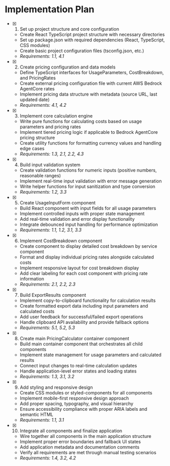 # Implementation Plan

- [x] 1. Set up project structure and core configuration

  - Create React TypeScript project structure with necessary directories
  - Set up package.json with required dependencies (React, TypeScript, CSS modules)
  - Create basic project configuration files (tsconfig.json, etc.)
  - _Requirements: 1.1, 4.1_

- [x] 2. Create pricing configuration and data models

  - Define TypeScript interfaces for UsageParameters, CostBreakdown, and PricingRates
  - Create external pricing configuration file with current AWS Bedrock AgentCore rates
  - Implement pricing data structure with metadata (source URL, last updated date)
  - _Requirements: 4.1, 4.2_

- [x] 3. Implement core calculation engine

  - Write pure functions for calculating costs based on usage parameters and pricing rates
  - Implement tiered pricing logic if applicable to Bedrock AgentCore pricing structure
  - Create utility functions for formatting currency values and handling edge cases
  - _Requirements: 1.3, 2.1, 2.2, 4.3_

- [x] 4. Build input validation system

  - Create validation functions for numeric inputs (positive numbers, reasonable ranges)
  - Implement real-time input validation with error message generation
  - Write helper functions for input sanitization and type conversion
  - _Requirements: 1.2, 3.3_

- [x] 5. Create UsageInputForm component

  - Build React component with input fields for all usage parameters
  - Implement controlled inputs with proper state management
  - Add real-time validation and error display functionality
  - Integrate debounced input handling for performance optimization
  - _Requirements: 1.1, 1.2, 3.1, 3.3_

- [x] 6. Implement CostBreakdown component

  - Create component to display detailed cost breakdown by service component
  - Format and display individual pricing rates alongside calculated costs
  - Implement responsive layout for cost breakdown display
  - Add clear labeling for each cost component with pricing rate information
  - _Requirements: 2.1, 2.2, 2.3_

- [x] 7. Build ExportResults component

  - Implement copy-to-clipboard functionality for calculation results
  - Create formatted export data including input parameters and calculated costs
  - Add user feedback for successful/failed export operations
  - Handle clipboard API availability and provide fallback options
  - _Requirements: 5.1, 5.2, 5.3_

- [x] 8. Create main PricingCalculator container component

  - Build main container component that orchestrates all child components
  - Implement state management for usage parameters and calculated results
  - Connect input changes to real-time calculation updates
  - Handle application-level error states and loading states
  - _Requirements: 1.3, 3.1, 3.2_

- [x] 9. Add styling and responsive design

  - Create CSS modules or styled-components for all components
  - Implement mobile-first responsive design approach
  - Add proper spacing, typography, and visual hierarchy
  - Ensure accessibility compliance with proper ARIA labels and semantic HTML
  - _Requirements: 1.1, 3.1_

- [x] 10. Integrate all components and finalize application
  - Wire together all components in the main application structure
  - Implement proper error boundaries and fallback UI states
  - Add application metadata and documentation comments
  - Verify all requirements are met through manual testing scenarios
  - _Requirements: 1.4, 3.2, 4.2_
